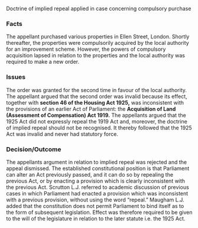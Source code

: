 Doctrine of implied repeal applied in case concerning compulsory purchase

### Facts

The appellant purchased various properties in Ellen Street, London. Shortly thereafter, the properties were compulsorily acquired by the local authority for an improvement scheme. However, the powers of compulsory acquisition lapsed in relation to the properties and the local authority was required to make a new order.

### Issues

The order was granted for the second time in favour of the local authority. The appellant argued that the second order was invalid because its effect, together with **section 46 of the Housing Act 1925,** was inconsistent with the provisions of an earlier Act of Parliament: the **Acquisition of Land (Assessment of Compensation) Act 1919.** The appellants argued that the 1925 Act did not expressly repeal the 1919 Act and, moreover, the doctrine of implied repeal should not be recognised. It thereby followed that the 1925 Act was invalid and never had statutory force.

### Decision/Outcome

The appellants argument in relation to implied repeal was rejected and the appeal dismissed. The established constitutional position is that Parliament can alter an Act previously passed, and it can do so by repealing the previous Act, or by enacting a provision which is clearly inconsistent with the previous Act. Scrutton L.J. referred to academic discussion of previous cases in which Parliament had enacted a provision which was inconsistent with a previous provision, without using the word “repeal.” Maugham L.J. added that the constitution does not permit Parliament to bind itself as to the form of subsequent legislation. Effect was therefore required to be given to the will of the legislature in relation to the later statute i.e. the 1925 Act.
